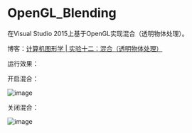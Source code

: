 # OpenGL_Blending
在Visual Studio 2015上基于OpenGL实现混合（透明物体处理）。

博客：[计算机图形学 | 实验十二：混合（透明物体处理）](https://blog.csdn.net/ProgramNovice/article/details/130845327)

运行效果：

开启混合：

![image](https://github.com/UestcXiye/OpenGL_Blending/assets/58623498/2078cdb9-db67-4c79-9e0f-a19d5a09bc25)


关闭混合：

![image](https://github.com/UestcXiye/OpenGL_Blending/assets/58623498/cd8b1a02-2387-4b8e-bbb4-2e9a79ae7bfa)
